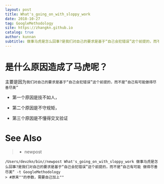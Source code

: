```yaml
---
layout: post
title: What's_going_on_with_sloppy_work
date: 2018-10-27
tag: GoogleMethodology
site: https://zhangkn.github.io
catalog: true
author: kunnan
subtitle: 做事马虎是怎么回事?是我们对自己的要求是基于“自己会犯错误”这个前提的，而不是“自己有可能 做得尽善尽美“;第一个原因是技不如人，第二个原因是不守规矩，第三个原因是不懂得交叉验证
---
```




# 是什么原因造成了马虎呢？

主要是因为`我们对自己的要求是基于“自己会犯错误”这个前提的，而不是“自己有可能做得尽善尽美”`

* 第一个原因是技不如人，

* 第二个原因是不守规矩，

* 第三个原因是不懂得交叉验证

# See Also 

>* newpost 
>
```
/Users/devzkn/bin//newpost What's_going_on_with_sloppy_work 做事马虎是怎么回事?是我们对自己的要求是基于“自己会犯错误”这个前提的，而不是“自己有可能 做得尽善尽美“ -t GoogleMethodology
> #原来""的参数，需要自己加上""
```

